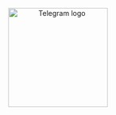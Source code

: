 <p align="center">
  <a href="https://hub.docker.com/r/anthares101/get-ip-bot">
    <img src="https://upload.wikimedia.org/wikipedia/commons/8/82/Telegram_logo.svg" alt="Telegram logo" title="Tux" width="200"/>
  </a>
</p>
